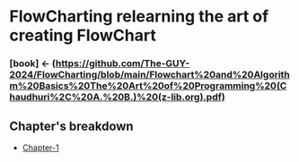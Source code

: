# FlowCharting relearning the art of creating FlowChart



### [book] <- (https://github.com/The-GUY-2024/FlowCharting/blob/main/Flowchart%20and%20Algorithm%20Basics%20The%20Art%20of%20Programming%20(Chaudhuri%2C%20A.%20B.)%20(z-lib.org).pdf)


## Chapter's breakdown

* [Chapter-1](https://github.com/The-GUY-2024/FlowCharting.git)
